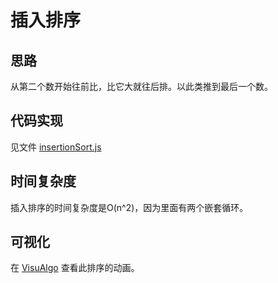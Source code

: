 # 插入排序

## 思路

从第二个数开始往前比，比它大就往后排。以此类推到最后一个数。

## 代码实现

见文件 [insertionSort.js](../insertionSort.js)

## 时间复杂度

插入排序的时间复杂度是O(n^2)，因为里面有两个嵌套循环。

## 可视化

在 [VisuAlgo](https://visualgo.net/en/sorting) 查看此排序的动画。
